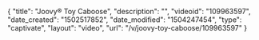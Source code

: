 {
    "title": "Joovy&reg; Toy Caboose",
    "description": "",
    "videoid": "109963597",
    "date_created": "1502517852",
    "date_modified": "1504247454",
    "type": "captivate",
    "layout": "video",
    "url": "\/v\/joovy-toy-caboose\/109963597"
}